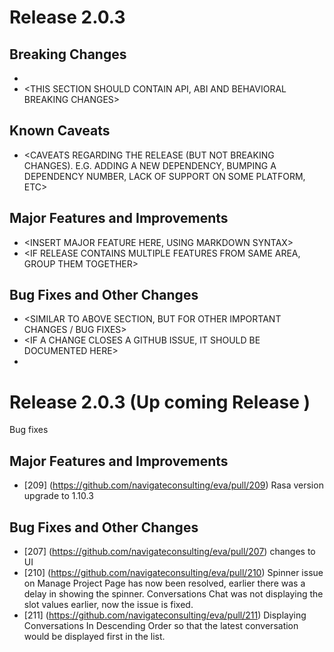# Release 2.0.3

<INSERT SMALL BLURB ABOUT RELEASE FOCUS AREA AND POTENTIAL TOOLCHAIN CHANGES>

## Breaking Changes

* <DOCUMENT BREAKING CHANGES HERE>
* <THIS SECTION SHOULD CONTAIN API, ABI AND BEHAVIORAL BREAKING CHANGES>

## Known Caveats

* <CAVEATS REGARDING THE RELEASE (BUT NOT BREAKING CHANGES). E.G. ADDING A NEW DEPENDENCY, BUMPING A DEPENDENCY NUMBER, LACK OF SUPPORT ON SOME PLATFORM, ETC>

## Major Features and Improvements

* <INSERT MAJOR FEATURE HERE, USING MARKDOWN SYNTAX>
* <IF RELEASE CONTAINS MULTIPLE FEATURES FROM SAME AREA, GROUP THEM TOGETHER>

## Bug Fixes and Other Changes

* <SIMILAR TO ABOVE SECTION, BUT FOR OTHER IMPORTANT CHANGES / BUG FIXES>
* <IF A CHANGE CLOSES A GITHUB ISSUE, IT SHOULD BE DOCUMENTED HERE>
* <NOTES SHOULD BE GROUPED PER AREA>



# Release 2.0.3 (Up coming Release )

Bug fixes

## Major Features and Improvements

* [209] (https://github.com/navigateconsulting/eva/pull/209) Rasa version upgrade to 1.10.3

## Bug Fixes and Other Changes

* [207] (https://github.com/navigateconsulting/eva/pull/207) changes to UI
* [210] (https://github.com/navigateconsulting/eva/pull/210) Spinner issue on Manage Project Page has now been resolved, earlier there was a delay in showing the spinner. Conversations Chat was not displaying the slot values earlier, now the issue is fixed.
* [211] (https://github.com/navigateconsulting/eva/pull/211) Displaying Conversations In Descending Order so that the latest conversation would be displayed first in the list.